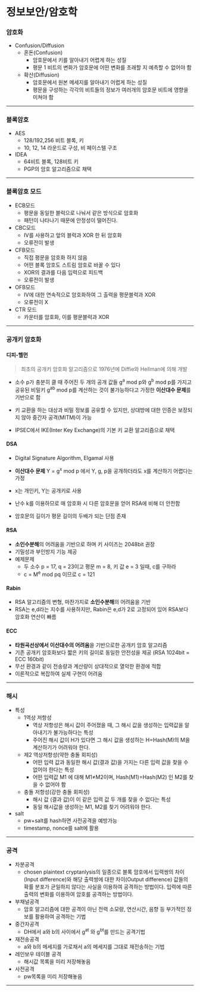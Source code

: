 # 정보보안/암호학

### 암호화

* Confusion/Diffusion
  * 혼돈(Confusion)
    * 암호문에서 키를 알아내기 어렵게 하는 성질
    * 평문 1 비트의 변화가 암호문에 어떤 변화를 초래할 지 예측할 수 없어야 함
  * 확산(Diffusion)
    * 암호문에서 원본 메세지를 알아내기 어렵게 하는 성질
    * 평문을 구성하는 각각의 비트들의 정보가 여러개의 암호문 비트에 영향을 미쳐야 함



---



### 블록암호

* AES
  * 128/192,256 비트 블록, 키
  * 10, 12, 14 라운드로 구성, 비 페이스텔 구조
* IDEA
  * 64비트 블록, 128비트 키
  * PGP의 암호 알고리즘으로 채택

---

### 블록암호 모드

* ECB모드
  * 평문을 동일한 블럭으로 나눠서 같은 방식으로 암호화
  * 패턴이 나타나기 때문에 안정성이 떨어진다.
* CBC모드
  * IV를 사용하고 앞의 블럭과 XOR 한 뒤 암호화
  * 오류전이 발생
* CFB모드
  * 직접 평문을 암호화 하지 않음
  * 어떤 블록 암호도 스트림 암호로 바꿀 수 있다
  * XOR의 결과를 다음 입력으로 피드백
  * 오류전이 발생
* OFB모드
  * IV에 대한 연속적으로 암호화하여 그 출력을 평문블럭과 XOR
  * 오류전이 X
* CTR 모드
  * 카운터를 암호화, 이를 평문블럭과 XOR

---

### 공개키 암호화

#### 디피-헬먼

> 최초의 공개키 암호화 알고리즘으로 1976년에 Diffie와 Hellman에 의해 개발

* 소수 p가 충분히 클 때 주어진 두 개의 공개 값들 g<sup>a</sup> mod p와 g<sup>b</sup> mod p를 가지고 공유된 비밀키 g<sup>ab</sup> mod p를 계산하는 것이 불가능하다고 가정한 **이산대수 문제**를 기반으로 함

* 키 교환을 하는 대상과 비밀 정보를 공유할 수 있지만, 상대방에 대한 인증은 보장되지 않아 중간자 공격(MITM)이 가능
* IPSEC에서 IKE(Inter Key Exchange)의 기본 키 교환 알고리즘으로 채택

#### DSA

* Digital Signature Algorithm, Elgamal 사용

* **이산대수 문제** Y = g<sup>x</sup> mod p 에서 Y, g, p을 공개하더라도 x를 계산하기 어렵다는 가정
* x는 개인키, Y는 공개키로 사용
* 난수 k를 이용하므로 매 암호화 시 다른 암호문을 얻어 RSA에 비해 더 안전함
* 암호문의 길이가 평문 길이의 두배가 되는 단점 존재

#### RSA

* **소인수분해**의 어려움을 기반으로 하며 키 사이즈는 2048bit 권장
* 기밀성과 부인방지 기능 제공
* 예제문제
  * 두 소수 p = 17, q = 23이고 평문 m = 8, 키 값 e = 3 일때, c를 구하라
  * c = M<sup>e</sup> mod pq 이므로 c = 121

#### Rabin

* RSA 알고리즘의 변형, 마찬가지로 **소인수분해**의 어려움을 기반
* RSA는 e,d라는 지수를 사용하지만, Rabin은 e,d가 2로 고정되어 있어 RSA보다 암호화 연산이 빠름

#### ECC

* **타원곡선상에서 이산대수의 어려움**을 기반으로한 공개키 암호 알고리즘
* 기존 공개키 암호화보다 짧은 키의 길이로 동일한 안전성을 제공 (RSA 1024bit = ECC 160bit)
* 무선 환경과 같이 전송량과 계산량이 상대적으로 열악한 환경에 적합
* 이론적으로 복잡하여 실제 구현이 어려움

___

### 해시

* 특성
  * 1역상 저항성
    * 역상 저항성은 해시 값이 주어졌을 때, 그 해시 값을 생성하는 입력값을 알아내기가 불가능하다는 특성
    * 주어진 해시 값이 H가 있다면 그 해시 값을 생성하는 H=Hash(M)의 M을 계산하기가 어려워야 한다.
  * 제2 역상저항성(약한 충돌 회피성)
    * 어떤 입력 값과 동일한 해시 값(결과 값)을 가지는 다른 입력 값을 찾을 수 없어야 한다는 특성
    * 어떤 입력값 M1 에 대해 M1≠M2이며, Hash(M1)=Hash(M2) 인 M2를 찾을 수 없어야 함
  * 충돌 저항성(강한 충돌 회피성)
    * 해시 값 (결과 값)이 이 같은 입력 값 두 개를 찾을 수 없다는 특성
    * 동일 해시값을 생성하는 M1, M2를 찾기 어려워야 한다.
* salt
  * pw+salt를 hash하면 사전공격을 예방가능
  * timestamp, nonce를 salt에 활용

---

### 공격

* 차분공격
  * chosen plaintext cryptanlysis의 일종으로  블록 암호에서 입력쌍의 차이(Input difference)와 해당 출력쌍에 대한 차이(Output difference) 값들의  확률 분포가 균일하지 않다는 사실을 이용하여 공격하는 방법이다. 입력에 따른 출력의 변화를 이용하여 암호를 공격하는 방법이다.
* 부채널공격
  * 암호 알고리즘에 대한 공격이 아닌 전력 소모량, 연산시간, 음향 등 부가적인 정보를 활용하여 공격하는 기법
* 중간자공격
  * DH에서 a와 b의 사이에서 g<sup>at</sup> 와 g<sup>bt</sup>를 만드는 공격기법
* 재전송공격
  * a와 b의 메세지를 가로채서 a의 메세지를 그대로 재전송하는 기법
* 레인보우 테이블 공격
  * 해시값 목록을 미리 저장해놓음
* 사전공격
  * pw목록을 미리 저장해놓음

---

